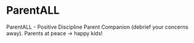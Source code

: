 # ParentALL
ParentALL - Positive Discipline Parent Companion (debrief your concerns away). Parents at peace -> happy kids!

